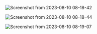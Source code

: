 ![Screenshot from 2023-08-10 08-18-42](https://github.com/web-god/aurora-text-animation/assets/132649294/bdcd8ddb-cc31-4e90-b865-8e05413df648)

![Screenshot from 2023-08-10 08-18-44](https://github.com/web-god/aurora-text-animation/assets/132649294/5f7d95d1-4830-4d17-921f-11a76d207e93)

![Screenshot from 2023-08-10 08-19-07](https://github.com/web-god/aurora-text-animation/assets/132649294/7cc11164-ae2b-48c1-a853-c4c766333080)


